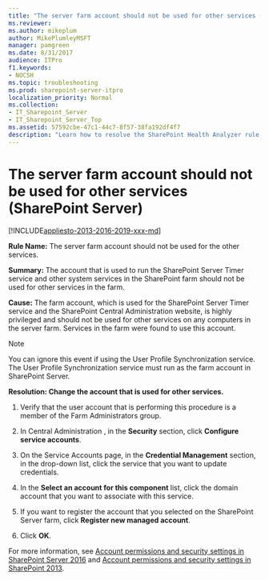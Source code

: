 ```yaml
---
title: "The server farm account should not be used for other services (SharePoint Server)"
ms.reviewer: 
ms.author: mikeplum
author: MikePlumleyMSFT
manager: pamgreen
ms.date: 8/31/2017
audience: ITPro
f1.keywords:
- NOCSH
ms.topic: troubleshooting
ms.prod: sharepoint-server-itpro
localization_priority: Normal
ms.collection:
- IT_Sharepoint_Server
- IT_Sharepoint_Server_Top
ms.assetid: 57592cbe-47c1-44c7-8f57-38fa192df4f7
description: "Learn how to resolve the SharePoint Health Analyzer rule: The server farm account should not be used for the other services, for SharePoint Server."
---
```


# The server farm account should not be used for other services (SharePoint Server)

[!INCLUDE[appliesto-2013-2016-2019-xxx-md](../includes/appliesto-2013-2016-2019-xxx-md.md)]
  
 **Rule Name:** The server farm account should not be used for the other services. 
  
 **Summary:** The account that is used to run the SharePoint Server Timer service and other system services in the SharePoint farm should not be used for other services in the farm. 
  
 **Cause:** The farm account, which is used for the SharePoint Server Timer service and the SharePoint Central Administration website, is highly privileged and should not be used for other services on any computers in the server farm. Services in the farm were found to use this account. 
  
> [!NOTE]
> You can ignore this event if using the User Profile Synchronization service. The User Profile Synchronization service must run as the farm account in SharePoint Server. 
  
 **Resolution: Change the account that is used for other services.**
  
1. Verify that the user account that is performing this procedure is a member of the Farm Administrators group.
    
2. In Central Administration , in the **Security** section, click **Configure service accounts**.
    
3. On the Service Accounts page, in the **Credential Management** section, in the drop-down list, click the service that you want to update credentials. 
    
4. In the **Select an account for this component** list, click the domain account that you want to associate with this service. 
    
5. If you want to register the account that you selected on the SharePoint Server farm, click **Register new managed account**.
    
6. Click **OK**.
    
For more information, see [Account permissions and security settings in SharePoint Server 2016](../install/account-permissions-and-security-settings-in-sharepoint-server-2016.md) and [Account permissions and security settings in SharePoint 2013](../install/account-permissions-and-security-settings-in-sharepoint-2013.md).
  

